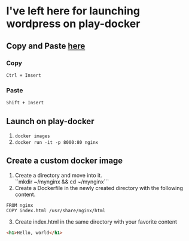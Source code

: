 # I've left here for launching wordpress on play-docker  

## Copy and Paste  [here](https://zenn.dev/kazurof/articles/a2de4a9fcf5dc1)
### Copy  
```Ctrl + Insert```
### Paste  
```Shift + Insert```  

## Launch on play-docker  
1. ```docker images```  
2. ```docker run -it -p 8000:80 nginx```  

## Create a custom docker image  
1. Create a directory and move into it.  
``mkdir ~/mynginx && cd ~/mynginx```
2. Create a Dockerfile in the newly created directory with the following  
content.
```
FROM nginx
COPY index.html /usr/share/nginx/html
```  

3.  Create index.html in the same directory with your favorite content  
```html
<h1>Hello, world</h1>
```  



